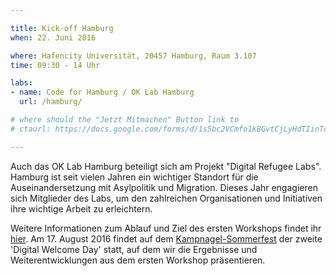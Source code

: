 ```yaml
---

title: Kick-off Hamburg
when: 22. Juni 2016

where: Hafencity Universität, 20457 Hamburg, Raum 3.107
time: 09:30 - 14 Uhr 

labs:
- name: Code for Hamburg / OK Lab Hamburg
  url: /hamburg/

# where should the "Jetzt Mitmachen" Button link to
# ctaurl: https://docs.google.com/forms/d/1s5bc2VCmfo1kBGvtCjLyHdTIinToQ08G3W8QSoXZ3iI/viewform

---
```


Auch das OK Lab Hamburg beteiligt sich am Projekt "Digital Refugee Labs". Hamburg ist seit vielen Jahren ein wichtiger Standort für die Auseinandersetzung mit Asylpolitik und Migration. 
Dieses Jahr engagieren sich Mitglieder des Labs, um den zahlreichen Organisationen und Initiativen ihre wichtige Arbeit zu erleichtern. 

Weitere Informationen zum Ablauf und Ziel des ersten Workshops findet ihr <a href="http://codeforhamburg.org/digitalrefugeedays/">hier</a>. Am 17. August 2016 findet auf dem [Kampnagel-Sommerfest](http://www.kampnagel.de/de/programm/datapolitics/) der zweite 'Digital Welcome Day' statt, auf dem wir die Ergebnisse und Weiterentwicklungen aus dem ersten Workshop präsentieren.

<!--Meldet euch an, wenn ihr gerne eure Fähigkeiten nutzen wollt, um Organisationen zu unterstützen oder wenn ihr eine Initiative seid, die Unterstützung in Sachen Digitales braucht. -->

